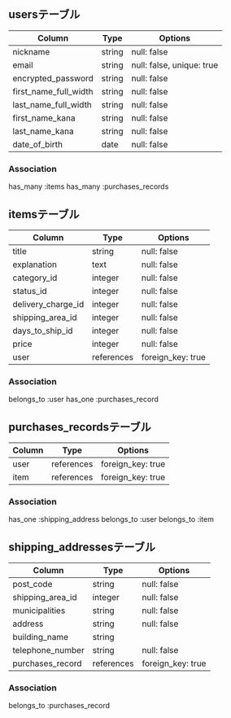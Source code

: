 

## usersテーブル

| Column                 | Type       | Options                        |
| -----------------------| -----------| -------------------------------|
| nickname               | string     | null: false                    |
| email                  | string     | null: false, unique: true      |
| encrypted_password     | string     | null: false                    |
| first_name_full_width  | string     | null: false                    |
| last_name_full_width   | string     | null: false                    |
| first_name_kana        | string     | null: false                    |
| last_name_kana         | string     | null: false                    |
| date_of_birth          | date       | null: false                    |


### Association
has_many :items
has_many :purchases_records







## itemsテーブル

| Column              | Type       | Options                        |
| --------------------| -----------| -------------------------------|
| title               | string     | null: false                    |
| explanation         | text       | null: false                    |
| category_id         | integer    | null: false                    |
| status_id           | integer    | null: false                    |
| delivery_charge_id  | integer    | null: false                    |
| shipping_area_id    | integer    | null: false                    |
| days_to_ship_id     | integer    | null: false                    |
| price               | integer    | null: false                    |
| user                | references | foreign_key: true              |


### Association
belongs_to :user
has_one :purchases_record 







## purchases_recordsテーブル

| Column           | Type       | Options           |
| -----------------| -----------| ------------------|
| user             | references | foreign_key: true |
| item             | references | foreign_key: true |

### Association
has_one :shipping_address
belongs_to :user
belongs_to :item








## shipping_addressesテーブル

| Column            | Type       | Options                        |
| ------------------| -----------| -------------------------------|
| post_code         | string     | null: false                    |
| shipping_area_id  | integer    | null: false                    |
| municipalities    | string     | null: false                    |
| address           | string     | null: false                    |
| building_name     | string     |                                |
| telephone_number  | string     | null: false                    |
| purchases_record  | references | foreign_key: true              |



### Association
belongs_to :purchases_record
